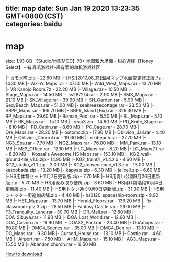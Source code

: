 
title: map
date: Sun Jan 19 2020 13:23:35 GMT+0800 (CST)    
categories: baidu
---

# map
size: 1.93 GB
 【Studio/地图MOD】70+ 地图和大场面 - 甜心选择【Honey Select】 - 有叽叽游戏社-超有爱的单机游戏社区
 
|- カモメ町.zip - 22.80 MB
|- [HS][2017_08_13]温泉マップ水面変更修正版.7z - 14.30 MB
|- Wk-Yu Maps.rar - 47.50 MB
|- Wild_West_Maps.rar - 13.70 MB
|- VR Kanojo Room.7z - 22.20 MB
|- Village.rar - 10.50 MB
|- Stage_Maps.rar - 14.50 MB
|- ss287214.rar - 2.90 MB
|- SMS_Maps.rar - 21.10 MB
|- SK_Village.rar - 39.90 MB
|- SH_Garden.rar - 5.90 MB
|- SexyBeach_Maps.rar - 51.00 MB
|- seabreezecottage.rar - 23.50 MB
|- SBPR_Maps.rar - 169.70 MB
|- SBPR_Island [Fix].rar - 326.30 MB
|- RP_Maps.rar - 29.60 MB
|- Roman_Pool.rar - 5.50 MB
|- RL_Maps.rar - 5.10 MB
|- RK_Maps.rar - 15.10 MB
|- reup3.zip - 14.60 MB
|- PD_Knife_Stage.rar - 8.10 MB
|- PD_Cabin.rar - 8.60 MB
|- PC_Cage.rar - 28.70 MB
|- Ore_Maps.rar - 28.20 MB
|- ootomo.zip - 17.80 MB
|- Oblivion_Jail.rar - 4.40 MB
|- Oblivion_Chorrol.rar - 19.60 MB
|- nikibeach.rar - 27.70 MB
|- NG3_Spa.rar - 7.70 MB
|- NG2_Maps.rar - 76.00 MB
|- MM_Park.rar - 13.10 MB
|- ME3_Office.rar - 12.10 MB
|- LG_Maps.rar - 8.20 MB
|- LG_Maps(1).rar - 8.20 MB
|- Kosaai's Awesome HS Maps.rar - 153.10 MB
|- KG2_wall-ground-tile_v1.0.zip - 14.90 MB
|- KG2_train01_v1.4.zip - 4.60 MB
|- KG2_studio_v1.1.zip - 3.00 MB
|- KG2_convenience_v1.3.zip - 13.00 MB
|- kazoobada.zip - 13.20 MB
|- kapyata.zip - 6.30 MB
|- jailcell.zip - 6.60 MB
|- HS用体育セット11月7日更新版.zip - 7.70 MB
|- HS用青い公園9月26日更新版.zip - 5.70 MB
|- HS用汲み取り便所.zip - 3.60 MB
|- HS用非常階段10月4日更新版.zip - 11.40 MB
|- HS用トタン通り9月9日更新版.zip - 31.30 MB
|- HS用シャッター街追加店舗.zip - 4.40 MB
|- hs0120_spaceship-room.zip - 9.90 MB
|- HET_Maps.rar - 13.70 MB
|- Herald_Floors.rar - 139.20 MB
|- fix-classroom-plz 3.zip - 28.50 MB
|- Fantasy Castle.rar - 29.00 MB
|- F3_Tranquilty_Lane.rar - 30.70 MB
|- DR_Mall.rar - 12.80 MB
|- DOA_Sibuya.rar - 11.90 MB
|- DOA_Lost_World.rar - 12.60 MB
|- DOA_Casino.rar - 19.90 MB
|- DOAX2_Pool.rar - 23.40 MB
|- DoAmaps.rar - 60.80 MB
|- DMC4_Scenes.rar - 35.00 MB
|- DMC4_Den.rar - 13.10 MB
|- DG_Maps.rar - 9.30 MB
|- Cursed_House.rar - 13.10 MB
|- Castle.rar - 4.60 MB
|- Airport.rar - 7.50 MB
|- AHM_Maps.rar - 15.10 MB
|- AG3_Maps.rar - 15.50 MB
|- Abandon church.rar - 19.50 MB

[How to download](https://bpcam.bemobtrk.com/go/2ceec3aa-1ca2-46d6-b9ff-aaa5c184517c?jno=212)